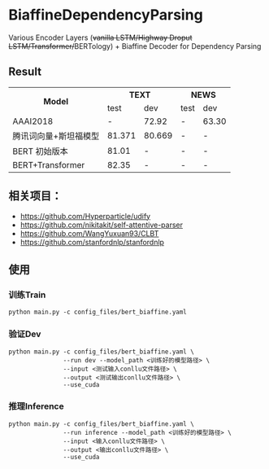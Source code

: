 # BiaffineDependencyParsing
Various Encoder Layers (~~vanilla LSTM/Highway Droput LSTM/Transformer/~~BERTology) + Biaffine Decoder for Dependency Parsing
## Result

<table><tr><th rowspan="2">Model</th><th colspan="2">TEXT</th><th colspan="2">NEWS</th></tr><tr><td>test</td><td>dev</td><td>test</td><td>dev</td></tr><tr><td>AAAI2018</td><td>-</td><td>72.92</td><td>-</td><td>63.30</td></tr><tr><td>腾讯词向量+斯坦福模型</td><td>81.371</td><td>80.669</td><td>-</td><td>-</td></tr><tr><td>BERT 初始版本</td><td>81.01</td><td>-</td><td>-</td><td>-</td></tr><tr><td>BERT+Transformer</td><td>82.35</td><td>-</td><td>-</td><td>-</td></tr></table>

## 相关项目：
- https://github.com/Hyperparticle/udify
- https://github.com/nikitakit/self-attentive-parser
- https://github.com/WangYuxuan93/CLBT
- https://github.com/stanfordnlp/stanfordnlp

## 使用
### 训练Train
```shell
python main.py -c config_files/bert_biaffine.yaml
```
### 验证Dev
```shell
python main.py -c config_files/bert_biaffine.yaml \
               --run dev --model_path <训练好的模型路径> \
               --input <测试输入conllu文件路径> \
               --output <测试输出conllu文件路径> \
               --use_cuda
```
### 推理Inference
```shell
python main.py -c config_files/bert_biaffine.yaml \
               --run inference --model_path <训练好的模型路径> \
               --input <输入conllu文件路径> \
               --output <输出conllu文件路径> \
               --use_cuda
```